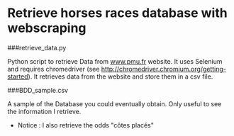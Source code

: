# Retrieve horses races database with webscraping

###retrieve_data.py

Python script to retrieve Data from www.pmu.fr website.
It uses Selenium and requires chromedriver (see http://chromedriver.chromium.org/getting-started).
It retrieves data from the website and store them in a csv file.

###BDD_sample.csv

A sample of the Database you could eventually obtain.
Only useful to see the information I retrieve.
* Notice : I also retrieve the odds "côtes placés" 



